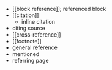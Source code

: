 - [[block reference]]; referenced block
- [[citation]]
    - inline citation
- citing source
- [[cross-reference]]
- [[footnote]]
- general reference
- mentioned
- referring page
